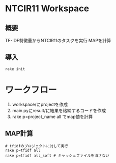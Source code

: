# NTCIR11 Workspace

## 概要
TF-IDF特徴量からNTCIR11のタスクを実行
MAPを計算

## 導入
```
rake init
```

# ワークフロー
1. workspace/にprojectを作成
2. main.pyにresult/に結果を格納するコードを作成
3. rake p=project_name all でmap値を計算

## MAP計算
``` 
# tfidfのプロジェクトに対して実行
rake p=tfidf all
rake p=tfidf all_soft # キャッシュファイルを消さない
```

